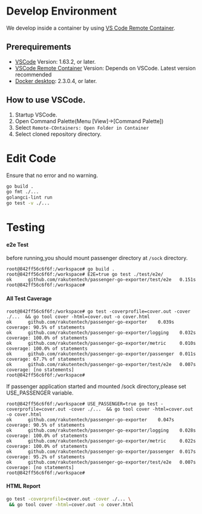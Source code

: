 # Develop Environment

We develop inside a container by using [VS Code Remote Container](https://code.visualstudio.com/docs/remote/containers).

## Prerequirements

- [VSCode](https://github.com/microsoft/vscode) Version: 1.63.2, or later.
- [VSCode Remote Container](https://marketplace.visualstudio.com/items?itemName=ms-vscode-remote.remote-containers) Version: Depends on VSCode. Latest version recommended
- [Docker desktop](https://www.docker.com/products/docker-desktop): 2.3.0.4, or later.

## How to use VSCode.

1. Startup VSCode.
2. Open Command Palette(Menu [View]->[Command Palette])
3. Select `Remote-COntainers: Open Folder in Container`
4. Select cloned repository directory.

# Edit Code

Ensure that no error and no warning.

```bash
go build . 
go fmt ./...  
golangci-lint run 
go test -v ./...
```

# Testing

#### e2e Test

before running,you should mount passenger directory at `/sock` directory.

```
root@842ff56c6f6f:/workspace# go build .
root@842ff56c6f6f:/workspace# E2E=true go test ./test/e2e/
ok      github.com/rakutentech/passenger-go-exporter/test/e2e   0.151s
root@842ff56c6f6f:/workspace# 
```

#### All Test Caverage

```
root@842ff56c6f6f:/workspace# go test -coverprofile=cover.out -cover ./...  && go tool cover -html=cover.out -o cover.html
ok      github.com/rakutentech/passenger-go-exporter    0.039s  coverage: 90.5% of statements
ok      github.com/rakutentech/passenger-go-exporter/logging    0.032s  coverage: 100.0% of statements
ok      github.com/rakutentech/passenger-go-exporter/metric     0.010s  coverage: 100.0% of statements
ok      github.com/rakutentech/passenger-go-exporter/passenger  0.011s  coverage: 67.7% of statements
ok      github.com/rakutentech/passenger-go-exporter/test/e2e   0.007s  coverage: [no statements]
root@842ff56c6f6f:/workspace# 
```

If passenger application started and mounted /sock directory,please set USE_PASSENGER variable.

```
root@842ff56c6f6f:/workspace# USE_PASSENGER=true go test -coverprofile=cover.out -cover ./...  && go tool cover -html=cover.out -o cover.html
ok      github.com/rakutentech/passenger-go-exporter    0.047s  coverage: 90.5% of statements
ok      github.com/rakutentech/passenger-go-exporter/logging    0.028s  coverage: 100.0% of statements
ok      github.com/rakutentech/passenger-go-exporter/metric     0.022s  coverage: 100.0% of statements
ok      github.com/rakutentech/passenger-go-exporter/passenger  0.017s  coverage: 95.2% of statements
ok      github.com/rakutentech/passenger-go-exporter/test/e2e   0.007s  coverage: [no statements]
root@842ff56c6f6f:/workspace# 
```

#### HTML Report

```bash
go test -coverprofile=cover.out -cover ./... \
 && go tool cover -html=cover.out -o cover.html
```

